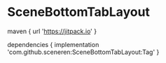 # SceneBottomTabLayout

maven { url 'https://jitpack.io' }

dependencies {
	        implementation 'com.github.sceneren:SceneBottomTabLayout:Tag'
	}
